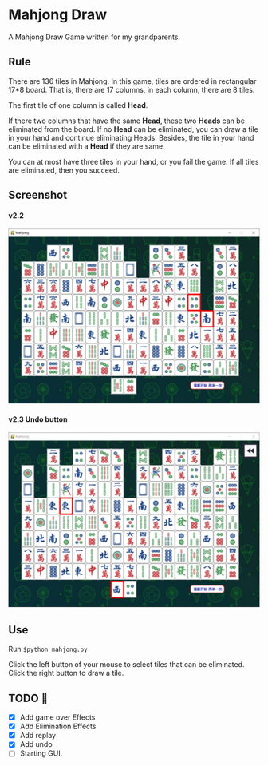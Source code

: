 # Mahjong Draw
A Mahjong Draw Game written for my grandparents.


## Rule
There are 136 tiles in Mahjong. In this game, tiles are ordered in rectangular 17*8 board.
That is, there are 17 columns, in each column, there are 8 tiles.

The first tile of one column is called **Head**.

If there two columns that have the same **Head**, these two **Heads** can be eliminated from the board.
If no **Head** can be eliminated, you can draw a tile in your hand and continue eliminating Heads.
Besides, the tile in your hand can be eliminated with a **Head** if they are same.

You can at most have three tiles in your hand, or you fail the game.
If all tiles are eliminated, then you succeed.

## Screenshot
#### v2.2
![Demo](img/demo.jpg)
#### v2.3 Undo button
![Demo2](img/demo2.jpg)

## Use
Run `$python mahjong.py`

Click the left button of your mouse to select tiles that can be eliminated. Click the right button to draw a tile.


## TODO :triangular_flag_on_post:
* [x] Add game over Effects
* [x] Add Elimination Effects
* [x] Add replay
* [x] Add undo
* [ ] Starting GUI.